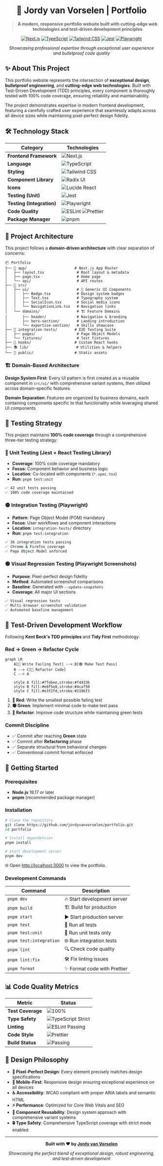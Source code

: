 <div align="center">

# 🚀 Jordy van Vorselen | Portfolio

> **A modern, responsive portfolio website built with cutting-edge web technologies and test-driven development principles**

[![Next.js](https://img.shields.io/badge/Next.js-15.0-black?style=for-the-badge&logo=next.js)](https://nextjs.org/)
[![TypeScript](https://img.shields.io/badge/TypeScript-5.0-blue?style=for-the-badge&logo=typescript)](https://www.typescriptlang.org/)
[![Tailwind CSS](https://img.shields.io/badge/Tailwind%20CSS-3.0-06B6D4?style=for-the-badge&logo=tailwindcss)](https://tailwindcss.com/)
[![Jest](https://img.shields.io/badge/Jest-Testing-C21325?style=for-the-badge&logo=jest)](https://jestjs.io/)
[![Playwright](https://img.shields.io/badge/Playwright-Integration-45ba4b?style=for-the-badge&logo=playwright)](https://playwright.dev/)

_Showcasing professional expertise through exceptional user experience and bulletproof code quality_

</div>

## ✨ About This Project

This portfolio website represents the intersection of **exceptional design**, **bulletproof engineering**, and **cutting-edge web technologies**. Built with Test-Driven Development (TDD) principles, every component is thoroughly tested with 100% code coverage, ensuring reliability and maintainability.

The project demonstrates expertise in modern frontend development, featuring a carefully crafted user experience that seamlessly adapts across all device sizes while maintaining pixel-perfect design fidelity.

## 🛠️ Technology Stack

<div align="center">

| Category                  | Technologies                                                                                                                                                          |
| ------------------------- | --------------------------------------------------------------------------------------------------------------------------------------------------------------------- |
| **Frontend Framework**    | ![Next.js](https://img.shields.io/badge/Next.js-App%20Router-000000?logo=next.js)                                                                                     |
| **Language**              | ![TypeScript](https://img.shields.io/badge/TypeScript-Strict%20Mode-3178C6?logo=typescript)                                                                           |
| **Styling**               | ![Tailwind CSS](https://img.shields.io/badge/Tailwind%20CSS-Utility%20First-06B6D4?logo=tailwindcss)                                                                  |
| **Component Library**     | ![Radix UI](https://img.shields.io/badge/Radix%20UI-Accessible-000000?logo=radixui)                                                                                   |
| **Icons**                 | ![Lucide React](https://img.shields.io/badge/Lucide%20React-Beautiful%20Icons-F56565?logo=lucide)                                                                     |
| **Testing (Unit)**        | ![Jest](https://img.shields.io/badge/Jest-React%20Testing%20Library-C21325?logo=jest)                                                                                 |
| **Testing (Integration)** | ![Playwright](https://img.shields.io/badge/Playwright-E2E%20Testing-45ba4b?logo=playwright)                                                                           |
| **Code Quality**          | ![ESLint](https://img.shields.io/badge/ESLint-TypeScript-4B32C3?logo=eslint) ![Prettier](https://img.shields.io/badge/Prettier-Code%20Formatter-F7B93E?logo=prettier) |
| **Package Manager**       | ![pnpm](https://img.shields.io/badge/pnpm-Fast%20&%20Efficient-F69220?logo=pnpm)                                                                                      |

</div>

## 📁 Project Architecture

This project follows a **domain-driven architecture** with clear separation of concerns:

```
📦 Portfolio
├── 🚀 app/                      # Next.js App Router
│   ├── layout.tsx               # Root layout & metadata
│   ├── page.tsx                 # Home page
│   └── api/                     # API routes
├── 🎨 src/
│   ├── ui/                      # 🧩 Generic UI Components
│   │   ├── Badge.tsx            # Design system badges
│   │   ├── Text.tsx             # Typography system
│   │   ├── SocialIcon.tsx       # Social media icons
│   │   └── NavigationLink.tsx   # Navigation links
│   └── domains/                 # 🏗️ Feature Domains
│       ├── header/              # Navigation & branding
│       ├── hero-section/        # Landing introduction
│       └── expertise-section/   # Skills showcase
├── 🧪 integration-tests/        # E2E Testing Suite
│   ├── pages/                   # Page Object Models
│   └── fixtures/                # Test fixtures
├── 🔧 hooks/                    # Custom React hooks
├── 📚 lib/                      # Utilities & helpers
└── 🎯 public/                   # Static assets
```

### 🏗️ Domain-Based Architecture

**Design System First**: Every UI pattern is first created as a reusable component in `src/ui/` with comprehensive variant systems, then utilized across domain-specific features.

**Domain Separation**: Features are organized by business domains, each containing components specific to that functionality while leveraging shared UI components.

## 🧪 Testing Strategy

This project maintains **100% code coverage** through a comprehensive three-tier testing strategy:

### 🔴 Unit Testing (Jest + React Testing Library)

- **Coverage**: 100% code coverage mandatory
- **Focus**: Component behavior and business logic
- **Location**: Co-located with components (`*.spec.tsx`)
- **Run**: `pnpm test:unit`

```bash
✅ 42 unit tests passing
✅ 100% code coverage maintained
```

### 🟡 Integration Testing (Playwright)

- **Pattern**: Page Object Model (POM) mandatory
- **Focus**: User workflows and component interactions
- **Location**: `integration-tests/` directory
- **Run**: `pnpm test:integration`

```bash
✅ 36 integration tests passing
✅ Chrome & Firefox coverage
✅ Page Object Model enforced
```

### 🟢 Visual Regression Testing (Playwright Screenshots)

- **Purpose**: Pixel-perfect design fidelity
- **Method**: Automated screenshot comparisons
- **Baseline**: Generated with `--update-snapshots`
- **Coverage**: All major UI sections

```bash
✅ Visual regression tests
✅ Multi-browser screenshot validation
✅ Automated baseline management
```

## 🔄 Test-Driven Development Workflow

Following **Kent Beck's TDD principles** and **Tidy First** methodology:

### Red → Green → Refactor Cycle

```mermaid
graph LR
    A[🔴 Write Failing Test] --> B[🟢 Make Test Pass]
    B --> C[🔵 Refactor Code]
    C --> A

    style A fill:#ffebee,stroke:#f44336
    style B fill:#e8f5e8,stroke:#4caf50
    style C fill:#e3f2fd,stroke:#2196f3
```

1. **🔴 Red**: Write the smallest possible failing test
2. **🟢 Green**: Implement minimal code to make test pass
3. **🔵 Refactor**: Improve code structure while maintaining green tests

### Commit Discipline

- ✅ Commit after reaching **Green** state
- ✅ Commit after **Refactoring** phase
- ✅ Separate structural from behavioral changes
- ✅ Conventional commit format enforced

## 🚀 Getting Started

### Prerequisites

- **Node.js** 18.17 or later
- **pnpm** (recommended package manager)

### Installation

```bash
# Clone the repository
git clone https://github.com/jordyvanvorselen/portfolio.git
cd portfolio

# Install dependencies
pnpm install

# Start development server
pnpm dev
```

🌐 Open [http://localhost:3000](http://localhost:3000) to view the portfolio.

### Development Commands

| Command                 | Description                  |
| ----------------------- | ---------------------------- |
| `pnpm dev`              | 🔥 Start development server  |
| `pnpm build`            | 🏗️ Build for production      |
| `pnpm start`            | ▶️ Start production server   |
| `pnpm test`             | 🧪 Run all tests             |
| `pnpm test:unit`        | 🔬 Run unit tests only       |
| `pnpm test:integration` | 🌐 Run integration tests     |
| `pnpm lint`             | 🔍 Check code quality        |
| `pnpm lint:fix`         | 🛠️ Fix linting issues        |
| `pnpm format`           | ✨ Format code with Prettier |

## 📊 Code Quality Metrics

<div align="center">

| Metric            | Status                                                                           |
| ----------------- | -------------------------------------------------------------------------------- |
| **Test Coverage** | ![100%](https://img.shields.io/badge/Coverage-100%25-brightgreen)                |
| **Type Safety**   | ![TypeScript Strict](https://img.shields.io/badge/TypeScript-Strict%20Mode-blue) |
| **Linting**       | ![ESLint Passing](https://img.shields.io/badge/ESLint-Passing-brightgreen)       |
| **Code Style**    | ![Prettier](https://img.shields.io/badge/Code%20Style-Prettier-ff69b4)           |
| **Build Status**  | ![Passing](https://img.shields.io/badge/Build-Passing-brightgreen)               |

</div>

## 🎯 Design Philosophy

- **🎨 Pixel-Perfect Design**: Every element precisely matches design specifications
- **📱 Mobile-First**: Responsive design ensuring exceptional experience on all devices
- **♿ Accessibility**: WCAG compliant with proper ARIA labels and semantic HTML
- **⚡ Performance**: Optimized for Core Web Vitals and SEO
- **🧩 Component Reusability**: Design system approach with comprehensive variant systems
- **🔒 Type Safety**: Comprehensive TypeScript coverage with strict mode enabled

---

<div align="center">

**Built with ❤️ by [Jordy van Vorselen](https://github.com/jordyvanvorselen)**

_Showcasing the perfect blend of exceptional design, robust engineering, and test-driven development_

</div>
